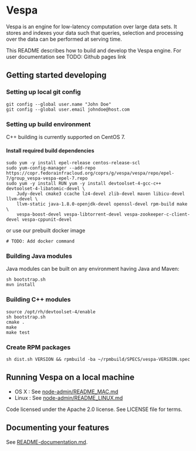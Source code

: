 # Vespa

Vespa is an engine for low-latency computation over large data sets.
It stores and indexes your data such that queries, selection and processing over the
data can be performed at serving time.

This README describes how to build and develop the Vespa engine.
For user documentation see TODO: Github pages link

## Getting started developing

### Setting up local git config

    git config --global user.name "John Doe"
    git config --global user.email johndoe@host.com


### Setting up build environment

C++ building is currently supported on CentOS 7.

#### Install required build dependencies

    sudo yum -y install epel-release centos-release-scl
    sudo yum-config-manager --add-repo https://copr.fedorainfracloud.org/coprs/g/vespa/vespa/repo/epel-7/group_vespa-vespa-epel-7.repo
    sudo yum -y install RUN yum -y install devtoolset-4-gcc-c++ devtoolset-4-libatomic-devel \
        Judy-devel cmake3 ccache lz4-devel zlib-devel maven libicu-devel llvm-devel \
        llvm-static java-1.8.0-openjdk-devel openssl-devel rpm-build make \
        vespa-boost-devel vespa-libtorrent-devel vespa-zookeeper-c-client-devel vespa-cppunit-devel

or use our prebuilt docker image

    # TODO: Add docker command

### Building Java modules

Java modules can be built on any environment having Java and Maven:

    sh bootstrap.sh
    mvn install

### Building C++ modules

    source /opt/rh/devtoolset-4/enable
    sh bootstrap.sh
    cmake .
    make
    make test

### Create RPM packages

    sh dist.sh VERSION && rpmbuild -ba ~/rpmbuild/SPECS/vespa-VERSION.spec

## Running Vespa on a local machine

* OS X : See [node-admin/README_MAC.md](node-admin/README_MAC.md)
* Linux : See [node-admin/README_LINUX.md](node-admin/README_LINUX.md)


Code licensed under the Apache 2.0 license. See LICENSE file for terms.

## Documenting your features

See [README-documentation.md](README-documentation.md).
